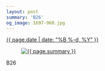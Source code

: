 ```yaml
---
layout: post
summary: 'B26'
og_image: 1697-960.jpg
---
```


<p>
 <time>
  <a href="/1697">
   {{ page.date | date: "%B %-d, %Y" }}
  </a>
 </time>
 <a href="/1697">
  <figure data-taken="11/12/2022">
   <img alt="{{ page.summary }}" sizes="(min-width: 700px) 50vw, calc(100vw - 2rem)" src="{{ site.assets_url }}/1697-480.jpg" srcset="{{ site.assets_url }}/1697-240.jpg 240w, {{ site.assets_url }}/1697-480.jpg 480w, {{ site.assets_url }}/1697-720.jpg 720w, {{ site.assets_url }}/1697-960.jpg 960w"/>
  </figure>
 </a>
 <span>
  B26
 </span>
</p>
